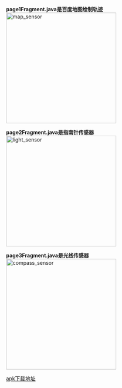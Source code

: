 **page1Fragment.java是百度地图绘制轨迹**  
<img src="https://github.com/georgezzzh/GPS-Sensor/raw/master/readme_resource/baiduMap_sensor.png" alt="map_sensor" width="300"/>  

**page2Fragment.java是指南针传感器**  
<img src="https://github.com/georgezzzh/GPS-Sensor/raw/master/readme_resource/light_sensor.png" alt="light_sensor" width="300"/>

**page3Fragment.java是光线传感器**  
<img src="https://github.com/georgezzzh/GPS-Sensor/raw/master/readme_resource/compass_sensor.png" alt="compass_sensor" width="300"/>  

[apk下载地址](https://github.com/georgezhou314/Phone-Usage/blob/master/MyApplication/app/release/app-release.apk?raw=true)
